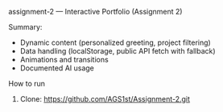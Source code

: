 assignment-2 — Interactive Portfolio (Assignment 2)

Summary:
  - Dynamic content (personalized greeting, project filtering)
  - Data handling (localStorage, public API fetch with fallback)
  - Animations and transitions
  - Documented AI usage

How to run
1. Clone:  https://github.com/AGS1st/Assignment-2.git
